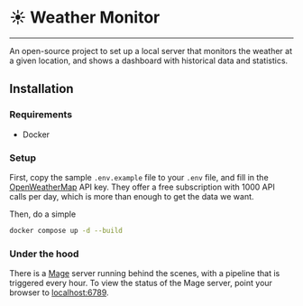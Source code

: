 # :sunny: Weather Monitor
---
An open-source project to set up a local server that monitors the weather at a given location, and shows a dashboard with historical data and statistics.

## Installation

### Requirements
- Docker

### Setup
First, copy the sample `.env.example` file to your `.env` file, and fill in the [OpenWeatherMap](https://openweathermap.org/price) API key. They offer a free subscription with 1000 API calls per day, which is more than enough to get the data we want.

Then, do a simple
```bash
docker compose up -d --build
```

### Under the hood
There is a [Mage](mage.ai) server running behind the scenes, with a pipeline that is triggered every hour. To view the status of the Mage server, point your browser to [localhost:6789](localhost:6789).